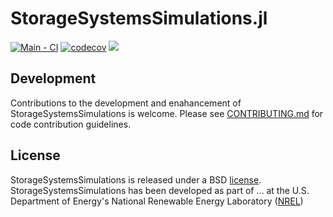 # StorageSystemsSimulations.jl

[![Main - CI](https://github.com/NREL-SIIP/StorageSystemsSimulations.jl/actions/workflows/main-tests.yml/badge.svg)](https://github.com/NREL-SIIP/StorageSystemsSimulations.jl/actions/workflows/main-tests.yml)
[![codecov](https://codecov.io/gh/NREL-SIIP/StorageSystemsSimulations.jl/branch/main/graph/badge.svg?token=sML4kPw4Z9)](https://codecov.io/gh/NREL-SIIP/StorageSystemsSimulations.jl)
[<img src="https://img.shields.io/badge/slack-@SIIP/PSY-blue.svg?logo=slack">](https://join.slack.com/t/nrel-siip/shared_invite/zt-glam9vdu-o8A9TwZTZqqNTKHa7q3BpQ)

## Development

Contributions to the development and enahancement of StorageSystemsSimulations is welcome. Please see [CONTRIBUTING.md](https://github.com/NREL-SIIP/StorageSystemsSimulations.jl/blob/master/CONTRIBUTING.md) for code contribution guidelines.

## License

StorageSystemsSimulations is released under a BSD [license](https://github.com/NREL/StorageSystemsSimulations/blob/master/LICENSE). StorageSystemsSimulations has been developed as part of ... at the U.S. Department of Energy's National Renewable Energy Laboratory ([NREL](https://www.nrel.gov/))
